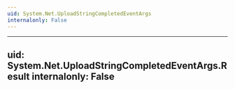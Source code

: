 ```yaml
---
uid: System.Net.UploadStringCompletedEventArgs
internalonly: False
---
```


---
uid: System.Net.UploadStringCompletedEventArgs.Result
internalonly: False
---
